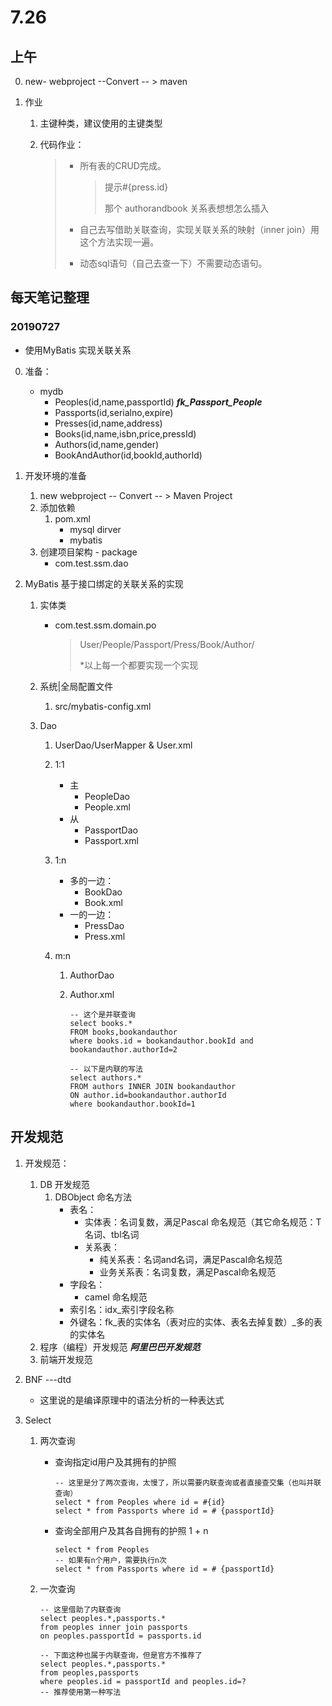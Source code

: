 # 7.26

## 上午

0. new- webproject --Convert -- > maven

1. 作业

   1. 主键种类，建议使用的主键类型

   2. 代码作业：

      > - 所有表的CRUD完成。
      >
      >   >提示#{press.id}
      >   >
      >   >那个 authorandbook 关系表想想怎么插入
      >
      > - 自己去写借助关联查询，实现关联关系的映射（inner join）用这个方法实现一遍。
      >
      > - 动态sql语句（自己去查一下）不需要动态语句。

## 每天笔记整理

### 20190727

- 使用MyBatis 实现关联关系

0. 准备：

   - mydb
     - Peoples(id,name,passportId)  ***fk_Passport_People***
     - Passports(id,serialno,expire)
     - Presses(id,name,address)
     - Books(id,name,isbn,price,pressId)
     - Authors(id,name,gender)
     - BookAndAuthor(id,bookId,authorId)

1. 开发环境的准备

   1. new webproject -- Convert -- > Maven Project 
   2. 添加依赖
      1. pom.xml
         - mysql dirver 
         - mybatis
   3. 创建项目架构 - package
      - com.test.ssm.dao

2. MyBatis 基于接口绑定的关联关系的实现

   1. 实体类

      - com.test.ssm.domain.po

        > User/People/Passport/Press/Book/Author/ 
        >
        > *以上每一个都要实现一个实现

   2. 系统|全局配置文件

      1. src/mybatis-config.xml

   3. Dao

      1. UserDao/UserMapper & User.xml

      2. 1:1

         - 主
           - PeopleDao
           - People.xml
         - 从
           - PassportDao
           - Passport.xml

      3. 1:n

         - 多的一边：
           - BookDao
           - Book.xml
         - 一的一边：
           - PressDao
           - Press.xml

      4. m:n

         1. AuthorDao

         2. Author.xml

            ```mysql
            -- 这个是并联查询
            select books.*
            FROM books,bookandauthor
            where books.id = bookandauthor.bookId and bookandauthor.authorId=2
            
            -- 以下是内联的写法
            select authors.*
            FROM authors INNER JOIN bookandauthor
            ON author.id=bookandauthor.authorId
            where bookandauthor.bookId=1
            
            ```

## 开发规范

1. 开发规范：

   1. DB 开发规范
      1. DBObject 命名方法
         - 表名：
           - 实体表：名词复数，满足Pascal 命名规范（其它命名规范：T名词、tbl名词
           - 关系表：
             - 纯关系表：名词and名词，满足Pascal命名规范
             - 业务关系表：名词复数，满足Pascal命名规范
         - 字段名：
           - camel 命名规范
         - 索引名：idx_索引字段名称
         - 外键名：fk_表的实体名（表对应的实体、表名去掉复数）_多的表的实体名
   2. 程序（编程）开发规范 ***阿里巴巴开发规范***
   3. 前端开发规范

2. BNF  ---dtd

   - 这里说的是编译原理中的语法分析的一种表达式

3. Select

   1. 两次查询

      * 查询指定id用户及其拥有的护照

        ```mysql
        -- 这里是分了两次查询，太慢了，所以需要内联查询或者直接查交集（也叫并联查询）
        select * from Peoples where id = #{id}
        select * from Passports where id = # {passportId}
        
        ```

      * 查询全部用户及其各自拥有的护照 1 + n

        ```mysql
        select * from Peoples
        -- 如果有n个用户，需要执行n次
        select * from Passports where id = # {passportId}
        ```

   2. 一次查询

      ```mysql
      -- 这里借助了内联查询
      select peoples.*,passports.*
      from peoples inner join passports
      on peoples.passportId = passports.id
      
      -- 下面这种也属于内联查询，但是官方不推荐了
      select peoples.*,passports.* 
      from peoples,passports
      where peoples.id = passportId and peoples.id=?
      -- 推荐使用第一种写法
      ```

